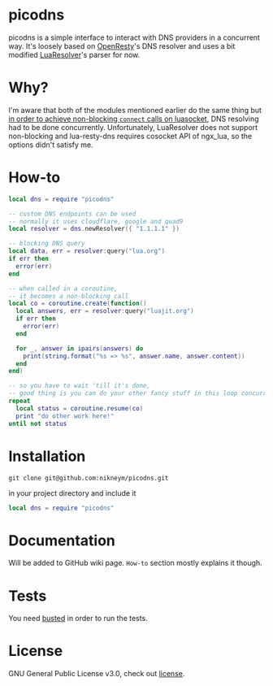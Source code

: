 picodns
===========
picodns is a simple interface to interact with DNS providers in a concurrent way. It's loosely based on [OpenResty](https://github.com/openresty/lua-resty-dns)'s DNS resolver and uses a bit modified [LuaResolver](https://github.com/zeitgeist87/LuaResolver)'s parser for now.

Why?
===========
I'm aware that both of the modules mentioned earlier do the same thing but [in order to achieve non-blocking `connect` calls on luasocket](https://github.com/lunarmodules/luasocket/issues/382), DNS resolving had to be done concurrently. Unfortunately, LuaResolver does not support non-blocking and lua-resty-dns requires cosocket API of ngx_lua, so the options didn't satisfy me.

How-to
===========
```lua
local dns = require "picodns"

-- custom DNS endpoints can be used
-- normally it uses cloudflare, google and quad9
local resolver = dns.newResolver({ "1.1.1.1" })

-- blocking DNS query
local data, err = resolver:query("lua.org")
if err then
  error(err)
end

-- when called in a coroutine,
-- it becomes a non-blocking call
local co = coroutine.create(function()
  local answers, err = resolver:query("luajit.org")
  if err then
    error(err)
  end

  for _, answer in ipairs(answers) do
    print(string.format("%s => %s", answer.name, answer.content))
  end
end)

-- so you have to wait 'till it's done,
-- good thing is you can do your other fancy stuff in this loop concurrently!
repeat
  local status = coroutine.resume(co)
  print "do other work here!"
until not status
```

Installation
===========
```
git clone git@github.com:nikneym/picodns.git
```
in your project directory and include it
```lua
local dns = require "picodns"
```

Documentation
===========
Will be added to GitHub wiki page. `How-to` section mostly explains it though.

Tests
===========
You need [busted](http://olivinelabs.com/busted) in order to run the tests.

License
===========
GNU General Public License v3.0, check out [license](https://github.com/nikneym/picodns/blob/main/LICENSE).